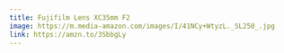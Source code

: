 ```yaml
---
title: Fujifilm Lens XC35mm F2
image: https://m.media-amazon.com/images/I/41NCy+WtyzL._SL250_.jpg
link: https://amzn.to/3SbbgLy
---
```

